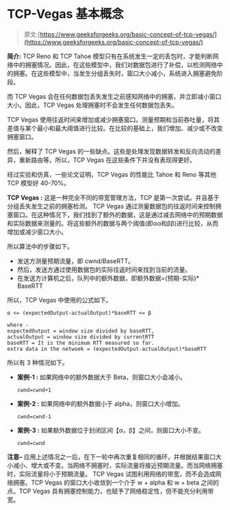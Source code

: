 # TCP-Vegas 基本概念

> 原文:[https://www.geeksforgeeks.org/basic-concept-of-tcp-vegas/](https://www.geeksforgeeks.org/basic-concept-of-tcp-vegas/)

**简介:**
TCP Reno 和 TCP Tahoe 模型只有在系统发生一定的丢包时，才能判断网络中的拥塞情况。因此，在这些模型中，我们对数据包进行了补偿，以检测网络中的拥塞。在这些模型中，当发生分组丢失时，窗口大小减小，系统进入拥塞避免阶段。

而 TCP Vegas 会在任何数据包丢失发生之前感知网络中的拥塞，并立即减小窗口大小。因此，TCP Vegas 处理拥塞时不会发生任何数据包丢失。

TCP Vegas 使用往返时间来增加或减少拥塞窗口。测量预期和当前吞吐量，将其差值与某个最小和最大阈值进行比较。在比较的基础上，我们增加、减少或不改变拥塞窗口。

然后，解释了 TCP Vegas 的一些缺点。这些是处理发现数据转发和反向流动的差异，重新路由等。所以，TCP Vegas 在这些条件下并没有表现得更好。

经过实验和仿真，一些论文证明，TCP Vegas 的性能比 Tahoe 和 Reno 等其他 TCP 模型好 40-70%。

**TCP Vegas :**
这是一种完全不同的带宽管理方法，TCP 是第一次尝试。并且基于分组丢失发生之前的拥塞检测。
TCP Vegas 通过测量数据包的往返时间来控制拥塞窗口。在这种情况下，我们找到了额外的数据，这是通过减去网络中的预期数据和实际数据来测量的。将这些额外的数据与两个阈值(即αα和ββ)进行比较，从而增加或减少窗口大小。

所以算法中的步骤如下。

*   发送方测量预期流量，即 cwnd/BaseRTT。
*   然后，发送方通过使用数据包的实际往返时间来找到当前的流量。
*   在发送方计算机之后，队列中的额外数据，即额外数据=(预期-实际)* BaseRTT

所以，TCP Vegas 中使用的公式如下。

```
α <= (expectedOutput-actualOutput)*baseRTT <= β

where -
expectedOutput = window size divided by baseRTT, 
actualOutput = window size divided by currentRTT
baseRTT = It is the minimum RTT measured so far.
extra data in the netwoek = (expectedOutput-actualOutput)*baseRTT

```

所以有 3 种情况如下。

*   **案例-1 :**
    如果网络中的额外数据大于 Beta，则窗口大小会减小。

    ```
    cwnd=cwnd+1
    ```

*   **案例-2 :**
    如果网络中的额外数据小于 alpha，则窗口大小增加。

    ```
    cwnd=cwnd-1
    ```

*   **案例-3 :**
    如果额外数据位于封闭区间【α，β】之间，则窗口大小不变。

    ```
    cwnd=cwnd
    ```

**注意–**
应用上述情况之一后，在下一轮中再次重复相同的循环，并根据结果窗口大小减小、增大或不变。当网络不拥塞时，实际流量将接近预期流量。而当网络拥塞时，实际流量将小于预期流量。
TCP Vegas 试图利用网络的带宽，而不会造成网络拥塞。TCP Vegas 的窗口大小收敛到一个介于 w + alpha 和 w + beta 之间的点。TCP Vegas 具有拥塞控制能力，也赋予了网络稳定性，但不能充分利用带宽。